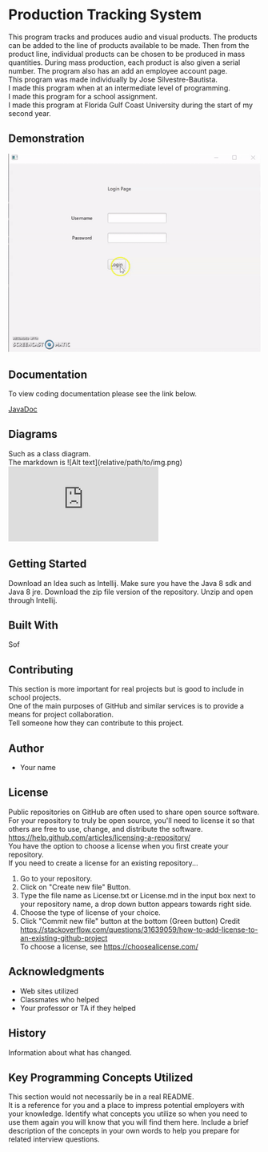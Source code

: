 # Production Tracking System


This program tracks and produces audio and visual products. The products can be added to the line of products available to be made. Then from the product line, individual products can be chosen to be produced in mass quantities. During mass production, each product is also given a serial number. The program also has an add an employee account page. <br />
This program was made individually by Jose Silvestre-Bautista.<br />
I made this program when at an intermediate level of programming.<br />
I made this program for a school assignment.<br />
I made this program at Florida Gulf Coast University during the start of my second year. <br /> 

## Demonstration

![](ezgif.com-video-to-gif.gif) 

## Documentation

To view coding documentation please see the link below.

[JavaDoc](https://josesilvestrebautista.github.io/ProductionTrackingSystem/)

## Diagrams

Such as a class diagram. <br /> 
The markdown is  \!\[Alt text\]\(relative/path/to/img.png) <br />
 ![Sample Image](https://josesilvestrebautista.github.io/ProductionTrackingSystem/FinalDiagram.pdf)

## Getting Started

Download an Idea such as Intellij. Make sure you have the Java 8 sdk and Java 8 jre.
Download the zip file version of the repository. Unzip and open through Intellij.

## Built With

Sof

## Contributing

This section is more important for real projects but is good to include in school projects. <br />
One of the main purposes of GitHub and similar services is to provide a means for project collaboration. <br />
Tell someone how they can contribute to this project.

## Author

* Your name

## License

Public repositories on GitHub are often used to share open source software. For your repository to truly be open source, you'll need to license it so that others are free to use, change, and distribute the software. https://help.github.com/articles/licensing-a-repository/ <br />
You have the option to choose a license when you first create your repository. </br>
If you need to create a license for an existing repository...
1. Go to your repository.
2. Click on "Create new file" Button.
3. Type the file name as License.txt or License.md in the input box next to your repository name, a drop down button appears towards right side.
4. Choose the type of license of your choice.
5. Click "Commit new file" button at the bottom (Green button)
Credit https://stackoverflow.com/questions/31639059/how-to-add-license-to-an-existing-github-project <br />
To choose a license, see https://choosealicense.com/ 

## Acknowledgments

* Web sites utilized
* Classmates who helped
* Your professor or TA if they helped

## History

Information about what has changed. 

## Key Programming Concepts Utilized

This section would not necessarily be in a real README.  <br />
It is a reference for you and a place to impress potential employers with your knowledge. 
Identify what concepts you utilize so when you need to use them again you will know that you will find them here. Include a brief description of the concepts in your own words to help you prepare for related interview questions. 
